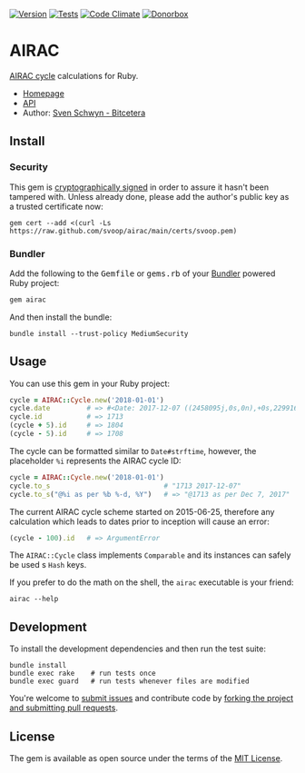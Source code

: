 [![Version](https://img.shields.io/gem/v/airac.svg?style=flat)](https://rubygems.org/gems/airac)
[![Tests](https://img.shields.io/github/workflow/status/svoop/airac/Test.svg?style=flat&label=tests)](https://github.com/svoop/airac/actions?workflow=Test)
[![Code Climate](https://img.shields.io/codeclimate/maintainability/svoop/airac.svg?style=flat)](https://codeclimate.com/github/svoop/airac/)
[![Donorbox](https://img.shields.io/badge/donate-on_donorbox-yellow.svg)](https://donorbox.org/bitcetera)

# AIRAC

[AIRAC cycle](https://en.wikipedia.org/wiki/Aeronautical_Information_Publication) calculations for Ruby.

* [Homepage](https://github.com/svoop/airac)
* [API](https://www.rubydoc.info/gems/airac)
* Author: [Sven Schwyn - Bitcetera](https://bitcetera.com)

## Install

### Security

This gem is [cryptographically signed](https://guides.rubygems.org/security/#using-gems) in order to assure it hasn't been tampered with. Unless already done, please add the author's public key as a trusted certificate now:

```
gem cert --add <(curl -Ls https://raw.github.com/svoop/airac/main/certs/svoop.pem)
```

### Bundler

Add the following to the <tt>Gemfile</tt> or <tt>gems.rb</tt> of your [Bundler](https://bundler.io) powered Ruby project:

```ruby
gem airac
```

And then install the bundle:

```
bundle install --trust-policy MediumSecurity
```

## Usage

You can use this gem in your Ruby project:

```ruby
cycle = AIRAC::Cycle.new('2018-01-01')
cycle.date         # => #<Date: 2017-12-07 ((2458095j,0s,0n),+0s,2299161j)>
cycle.id           # => 1713
(cycle + 5).id     # => 1804
(cycle - 5).id     # => 1708
```

The cycle can be formatted similar to `Date#strftime`, however, the placeholder `%i` represents the AIRAC cycle ID:

```ruby
cycle = AIRAC::Cycle.new('2018-01-01')
cycle.to_s                            # "1713 2017-12-07"
cycle.to_s("@%i as per %b %-d, %Y")   # => "@1713 as per Dec 7, 2017"
```

The current AIRAC cycle scheme started on 2015-06-25, therefore any calculation which leads to dates prior to inception will cause an error:

```ruby
(cycle - 100).id   # => ArgumentError
```

The `AIRAC::Cycle` class implements `Comparable` and its instances can safely be used s `Hash` keys.

If you prefer to do the math on the shell, the `airac` executable is your friend:

```shell
airac --help
```

## Development

To install the development dependencies and then run the test suite:

```
bundle install
bundle exec rake    # run tests once
bundle exec guard   # run tests whenever files are modified
```

You're welcome to [submit issues](https://github.com/svoop/airac/issues) and contribute code by [forking the project and submitting pull requests](https://docs.github.com/en/get-started/quickstart/fork-a-repo).

## License

The gem is available as open source under the terms of the [MIT License](http://opensource.org/licenses/MIT).
